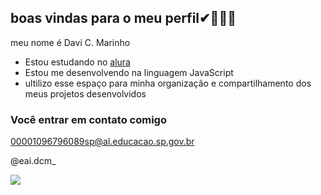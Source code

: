 ## boas vindas para o meu perfil✔🎉🎶💕

meu nome é Davi C. Marinho

- Estou estudando no [alura](https://www.alura.com.br)
- Estou me desenvolvendo na linguagem JavaScript
- ultilizo esse espaço para minha organização e compartilhamento dos meus projetos desenvolvidos

### Você entrar em contato comigo 
  
00001096796089sp@al.educacao.sp.gov.br

@eai.dcm_

![](https://media.tenor.com/cdtU93iZYs4AAAAM/neymar.gif)
